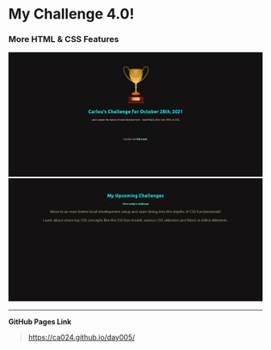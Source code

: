 # My Challenge 4.0!
### More HTML & CSS Features

![My challenge!](https://github.com/ca024/images/blob/main/day005/carlou_challenge4_1.JPG)
![My challenge!](https://github.com/ca024/images/blob/main/day005/carlou_challenge4_2.JPG)

---

**GitHub Pages Link**
> https://ca024.github.io/day005/
